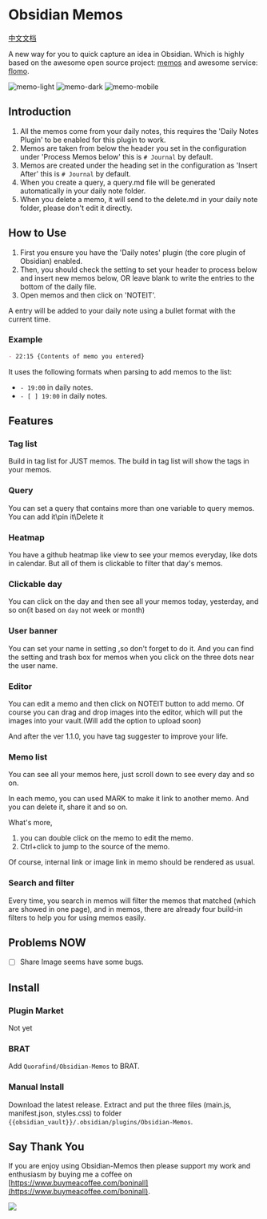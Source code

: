 # Obsidian Memos

[中文文档](./document/chinese.md)

A new way for you to quick capture an idea in Obsidian. Which is highly based on the awesome open source project: [memos](https://github.com/justmemos/memos) and awesome service: [flomo](https://flomoapp.com/).

![memo-light](./document/Memos-in-light.png)
![memo-dark](./document/Memos-in-dark.png)
![memo-mobile](./document/Memos-in-dark-mobile.png)

## Introduction

1. All the memos come from your daily notes, this requires the 'Daily Notes Plugin' to be enabled for this plugin to work.
2. Memos are taken from below the header you set in the configuration under 'Process Memos below' this is `# Journal` by default.
3. Memos are created under the heading set in the configuration as 'Insert After' this is `# Journal` by default.
4. When you create a query, a query.md file will be generated automatically in your daily note folder.
5. When you delete a memo, it will send to the delete.md in your daily note folder, please don't edit it directly.

## How to Use

1. First you ensure you have the 'Daily notes' plugin (the core plugin of Obsidian) enabled.
2. Then, you should check the setting to set your header to process below and insert new memos below, OR leave blank to write the entries to the bottom of the daily file.
3. Open memos and then click on 'NOTEIT'.

A entry will be added to your daily note using a bullet format with the current time.

### Example

```markdown
- 22:15 {Contents of memo you entered}
```

It uses the following formats when parsing to add memos to the list:

- `- 19:00` in daily notes.
- `- [ ] 19:00` in daily notes.

## Features

### Tag list

Build in tag list for JUST memos. The build in tag list will show the tags in your memos.

### Query

You can set a query that contains more than one variable to query memos. You can add it\pin it\Delete it

### Heatmap

You have a github heatmap like view to see your memos everyday, like dots in calendar. But all of them is clickable to filter that day's memos.

### Clickable day

You can click on the day and then see all your memos today, yesterday, and so on(it based on `day` not week or month)

### User banner

You can set your name in setting ,so don't forget to do it. And you can find the setting and trash box for memos when you click on the three dots near the user name.

### Editor

You can edit a memo and then click on NOTEIT button to add memo. Of course you can drag and drop images into the editor, which will put the images into your vault.(Will add the option to upload soon)

And after the ver 1.1.0, you have tag suggester to improve your life.

### Memo list

You can see all your memos here, just scroll down to see every day and so on.

In each memo, you can used MARK to make it link to another memo. And you can delete it, share it and so on.

What's more,

1. you can double click on the memo to edit the memo.
2. Ctrl+click to jump to the source of the memo.

Of course, internal link or image link in memo should be rendered as usual.

### Search and filter

Every time, you search in memos will filter the memos that matched (which are showed in one page), and in memos, there are already four build-in filters to help you for using memos easily.

## Problems NOW

- [ ] Share Image seems have some bugs.

## Install

### Plugin Market

Not yet

### BRAT

Add `Quorafind/Obsidian-Memos` to BRAT.

### Manual Install

Download the latest release. Extract and put the three files (main.js, manifest.json, styles.css) to folder `{{obsidian_vault}}/.obsidian/plugins/Obsidian-Memos`.

## Say Thank You

If you are enjoy using Obsidian-Memos then please support my work and enthusiasm by buying me a coffee on [https://www.buymeacoffee.com/boninall](https://www.buymeacoffee.com/boninall).

<a href="https://www.buymeacoffee.com/boninall"><img src="https://img.buymeacoffee.com/button-api/?text=Buy me a coffee&emoji=&slug=boninall&button_colour=6495ED&font_colour=ffffff&font_family=Lato&outline_colour=000000&coffee_colour=FFDD00"></a>
